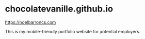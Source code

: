 # chocolatevanille.github.io

https://noelbarroncs.com

This is my mobile-friendly portfolio website for potential employers.